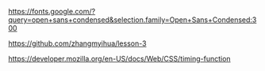 


https://fonts.google.com/?query=open+sans+condensed&selection.family=Open+Sans+Condensed:300

https://github.com/zhangmyihua/lesson-3

https://developer.mozilla.org/en-US/docs/Web/CSS/timing-function

